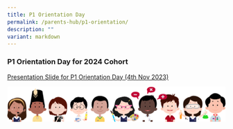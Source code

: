 ```yaml
---
title: P1 Orientation Day
permalink: /parents-hub/p1-orientation/
description: ""
variant: markdown
---
```

### P1 Orientation Day for 2024 Cohort

[Presentation Slide for P1 Orientation Day (4th Nov 2023)](/files/Student%20Administrations/p's%20engagement_p1%20orientation%20day_4_nov_2023.pdf)


![](/images/kids.png)